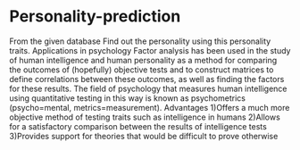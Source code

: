 # Personality-prediction
From the given database Find out the personality using this personality traits. Applications in psychology Factor analysis has been used in the study of human intelligence and human personality as a method for comparing the outcomes of (hopefully) objective tests and to construct matrices to define correlations between these outcomes, as well as finding the factors for these results. The field of psychology that measures human intelligence using quantitative testing in this way is known as psychometrics (psycho=mental, metrics=measurement). Advantages 1)Offers a much more objective method of testing traits such as intelligence in humans 2)Allows for a satisfactory comparison between the results of intelligence tests 3)Provides support for theories that would be difficult to prove otherwise
